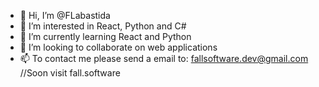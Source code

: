 - 👋 Hi, I’m @FLabastida
- 👀 I’m interested in React, Python and C#
- 🌱 I’m currently learning React and Python
- 💞️ I’m looking to collaborate on web applications
- 📫 To contact me please send a email to: fallsoftware.dev@gmail.com //Soon visit fall.software

<!---
FLabastida/FLabastida is a ✨ special ✨ repository because its `README.md` (this file) appears on your GitHub profile.
You can click the Preview link to take a look at your changes.
--->
